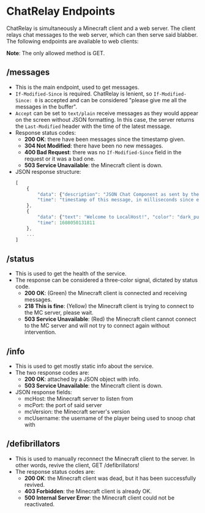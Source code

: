 # ChatRelay Endpoints

ChatRelay is simultaneously a Minecraft client and a web server.
The client relays chat messages to the web server, which can then serve said blabber.
The following endpoints are available to web clients:

**Note**: The only allowed method is GET.

## /messages

- This is the main endpoint, used to get messages.
- `If-Modified-Since` is required. ChatRelay is lenient, so `If-Modified-Since: 0` is accepted and can be considered "please give me all the messages in the buffer".
- `Accept` can be set to `text/plain` receive messages as they would appear on the screen without JSON formatting. In this case, the server returns the `Last-Modified` header with the time of the latest message.
- Response status codes:
  - **200 OK**: there have been messages since the timestamp given.
  - **304 Not Modified**: there have been no new messages.
  - **400 Bad Request**: there was no `If-Modified-Since` field in the request or it was a bad one.
  - **503 Service Unavailable**: the Minecraft client is down.
- JSON response structure:
  ```js
  [
      {
          "data": {"description": "JSON Chat Component as sent by the Minecraft Server"},
          "time": "timestamp of this message, in milliseconds since epoch"
      },
      {
          "data": {"text": "Welcome to LocalHost!", "color": "dark_purple"},
          "time": 1608050131811
      },
      ...
  ]
  ```

## /status

- This is used to get the health of the service.
- The response can be considered a three-color signal, dictated by status code.
  - **200 OK**: (Green) the Minecraft client is connected and receiving messages.
  - **218 This is fine**: (Yellow) the Minecraft client is trying to connect to the MC server, please wait.
  - **503 Service Unavailable**: (Red) the Minecraft client cannot connect to the MC server and will not try to connect again without intervention.

## /info

- This is used to get mostly static info about the service.
- The two response codes are:
  - **200 OK**: attached by a JSON object with info.
  - **503 Service Unavailable**: the Minecraft client is down.
- JSON response fields:
  - mcHost: the Minecraft server to listen from
  - mcPort: the port of said server
  - mcVersion: the Minecraft server's version
  - mcUsername: the username of the player being used to snoop chat with


## /defibrillators

- This is used to manually reconnect the Minecraft client to the server. In other words, revive the client, GET /defibrillators!
- The response status codes are:
  - **200 OK**: the Minecraft client was dead, but it has been successfully revived.
  - **403 Forbidden**: the Minecraft client is already OK.
  - **500 Internal Server Error**: the Minecraft client could not be reactivated.
